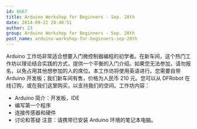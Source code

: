 ```yaml
---
id: 6667
title: Arduino Workshop for Beginners - Sep. 28th
date: 2014-09-22 20:48:51
author: 23
group: Arduino Workshop for Beginners - Sep. 28th
post_name: arduino-workshop-for-beginners-sep-28th
---
```


Arduino 工作坊非常适合想要入门微控制器编程的初学者。在新车间，这个热门工作坊以理论结合实践的方式，提供一个平衡的入门介绍。如果您无法参加，请勿报名，以免占用其他想参加的人的席位。本工作坊将使用英语进行。您需要自带 Arduino 开发板；我们新车间有售，价格为人民币 210 元。您可以从 DFRobot 在线订购，或在我们这里购买，以支持我们的空间。工作坊内容：
* Arduino 简介：开发板，IDE
* 编写第一个程序
* 连接传感器和硬件
* 讨论和答疑
注意：请携带已安装 Arduino 环境的笔记本电脑。